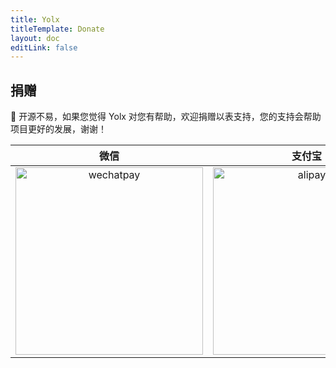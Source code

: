 ```yaml
---
title: Yolx
titleTemplate: Donate
layout: doc
editLink: false
---
```


## 捐赠

🙏 开源不易，如果您觉得 Yolx 对您有帮助，欢迎捐赠以表支持，您的支持会帮助项目更好的发展，谢谢！

|                                  微信                                  |                              支付宝                              |                 PayPal                  |
| :--------------------------------------------------------------------: | :--------------------------------------------------------------: | :-------------------------------------: |
| <img src="/img/donate/wechatpay.jpg" alt="wechatpay" width="300" /> | <img src="/img/donate/alipay.jpg" alt="alipay" width="300" /> | [Click Me](https://paypal.me/uiyzzi) |